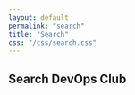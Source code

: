 ```yaml
---
layout: default
permalink: "search"
title: "Search"
css: "/css/search.css"
---
```


## Search DevOps Club

<div id="google-custom-search">
<script>
  (function() {
    var cx = '009752839592299086617:ra7nbqw5yfo';
    var gcse = document.createElement('script');
    gcse.type = 'text/javascript';
    gcse.async = true;
    gcse.src = (document.location.protocol == 'https:' ? 'https:' : 'http:') +
        '//www.google.com/cse/cse.js?cx=' + cx;
    var s = document.getElementsByTagName('script')[0];
    s.parentNode.insertBefore(gcse, s);
  })();
  window.onload = function()
  {
    var searchBox =  document.getElementById("gsc-i-id");
    searchBox.placeholder="Search DevOps Club";
    searchBox.title="Search DevOps Club";   
   }
</script>
<gcse:searchbox></gcse:searchbox>
<gcse:searchresults></gcse:searchresults>
</div>